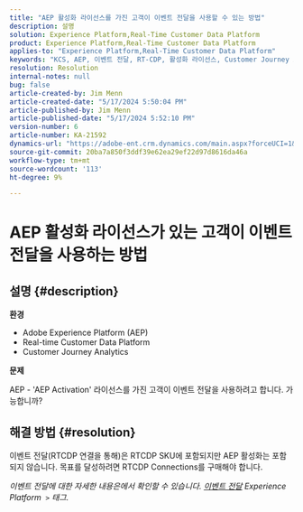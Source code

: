 ```yaml
---
title: "AEP 활성화 라이선스를 가진 고객이 이벤트 전달을 사용할 수 있는 방법"
description: 설명
solution: Experience Platform,Real-Time Customer Data Platform
product: Experience Platform,Real-Time Customer Data Platform
applies-to: "Experience Platform,Real-Time Customer Data Platform"
keywords: "KCS, AEP, 이벤트 전달, RT-CDP, 활성화 라이선스, Customer Journey Analytics, Adobe Experience Platform"
resolution: Resolution
internal-notes: null
bug: false
article-created-by: Jim Menn
article-created-date: "5/17/2024 5:50:04 PM"
article-published-by: Jim Menn
article-published-date: "5/17/2024 5:52:10 PM"
version-number: 6
article-number: KA-21592
dynamics-url: "https://adobe-ent.crm.dynamics.com/main.aspx?forceUCI=1&pagetype=entityrecord&etn=knowledgearticle&id=be972ee1-7514-ef11-9f8a-6045bd006268"
source-git-commit: 20ba7a850f3ddf39e62ea29ef22d97d8616da46a
workflow-type: tm+mt
source-wordcount: '113'
ht-degree: 9%

---
```


# AEP 활성화 라이선스가 있는 고객이 이벤트 전달을 사용하는 방법

## 설명 {#description}


<b>환경</b>

- Adobe Experience Platform (AEP)
- Real-time Customer Data Platform
- Customer Journey Analytics


<b>문제</b>

AEP - &#39;AEP Activation&#39; 라이선스를 가진 고객이 이벤트 전달을 사용하려고 합니다. 가능합니까?


## 해결 방법 {#resolution}


이벤트 전달(RTCDP 연결을 통해)은 RTCDP SKU에 포함되지만 AEP 활성화는 포함되지 않습니다.
목표를 달성하려면 RTCDP Connections를 구매해야 합니다.

*이벤트 전달에 대한 자세한 내용은에서 확인할 수 있습니다. [이벤트 전달](https://experienceleague.adobe.com/docs/experience-platform/tags/event-forwarding/overview.html?lang=en) Experience Platform  `>`  태그.*


